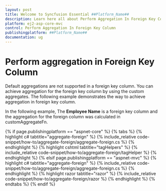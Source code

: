 ```yaml
---
layout: post
title: Welcome to Syncfusion Essential ##Platform_Name##
description: Learn here all about Perform Aggregation In Foreign Key Column of Syncfusion Essential ##Platform_Name## widgets based on HTML5 and jQuery.
platform: ej2-asp-core-mvc
control: Perform Aggregation In Foreign Key Column
publishingplatform: ##Platform_Name##
documentation: ug
---
```



# Perform aggregation in Foreign Key Column

Default aggregations are not supported in a foreign key column. You can achieve aggregation for the foreign key column by using the custom aggregates. The following example demonstrates the way to achieve aggregation in foreign key column.

In the following example, The **Employee Name** is a foreign key column and the aggregation for the foreign column was calculated in customAggregateFn.

{% if page.publishingplatform == "aspnet-core" %}
{% tabs %}
{% highlight c# tabtitle="aggregate-foreign" %}
{% include_relative code-snippet/how-to/aggregate-foreign/aggregate-foreign.cs %}
{% endhighlight %}
{% highlight cshtml tabtitle="tagHelpers" %}
{% include_relative code-snippet/how-to/aggregate-foreign/tagHelper %}
{% endhighlight %}
{% elsif page.publishingplatform == "aspnet-mvc" %}
{% highlight c# tabtitle="aggregate-foreign" %}
{% include_relative code-snippet/how-to/aggregate-foreign/aggregate-foreign.cs %}
{% endhighlight %}
{% highlight razor tabtitle="razor" %}
{% include_relative code-snippet/how-to/aggregate-foreign/razor %}
{% endhighlight %}
{% endtabs %}
{% endif %}


